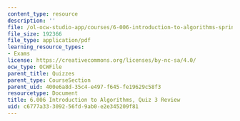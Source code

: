 ```yaml
---
content_type: resource
description: ''
file: /ol-ocw-studio-app/courses/6-006-introduction-to-algorithms-spring-2020/c6777a33309256fd9ab0e2e345209f81_MIT6_006S20_review3.pdf
file_size: 192366
file_type: application/pdf
learning_resource_types:
- Exams
license: https://creativecommons.org/licenses/by-nc-sa/4.0/
ocw_type: OCWFile
parent_title: Quizzes
parent_type: CourseSection
parent_uid: 400e6a8d-35c4-e497-f645-fe19629c58f3
resourcetype: Document
title: 6.006 Introduction to Algorithms, Quiz 3 Review
uid: c6777a33-3092-56fd-9ab0-e2e345209f81
---
```

